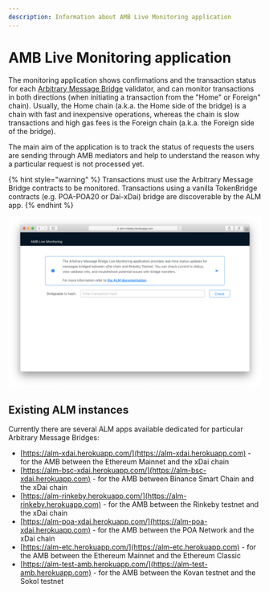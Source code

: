 ```yaml
---
description: Information about AMB Live Monitoring application
---
```


# AMB Live Monitoring application

The monitoring application shows confirmations and the transaction status for each [Arbitrary Message Bridge](https://docs.tokenbridge.net/amb-bridge/about-amb-bridge) validator, and can monitor transactions in both directions (when initiating a transaction from the "Home" or Foreign" chain). Usually, the Home chain (a.k.a. the Home side of the bridge) is a chain with fast and inexpensive operations, whereas the chain is slow transactions and high gas fees is the Foreign chain (a.k.a. the Foreign side of the bridge).

The main aim of the application is to track the status of requests the users are sending through AMB mediators and help to understand the reason why a particular request is not processed yet.

{% hint style="warning" %}
Transactions must use the Arbitrary Message Bridge contracts to be monitored. Transactions using a vanilla TokenBridge contracts (e.g. POA-POA20 or Dai-xDai) bridge are discoverable by the ALM app.&#x20;
{% endhint %}

![AMB Live Monitoring application](<../../../.gitbook/assets/ALM Monitor1.png>)

## Existing ALM instances

Currently there are several ALM apps available dedicated for particular Arbitrary Message Bridges:

* [https://alm-xdai.herokuapp.com/](https://alm-xdai.herokuapp.com) - for the AMB between the Ethereum Mainnet and the xDai chain
* [https://alm-bsc-xdai.herokuapp.com/](https://alm-bsc-xdai.herokuapp.com) - for the AMB between Binance Smart Chain and the xDai chain
* [https://alm-rinkeby.herokuapp.com/](https://alm-rinkeby.herokuapp.com) - for the AMB between the Rinkeby testnet and the xDai chain
* [https://alm-poa-xdai.herokuapp.com/](https://alm-poa-xdai.herokuapp.com) - for the AMB between the POA Network and the xDai chain
* [https://alm-etc.herokuapp.com/](https://alm-etc.herokuapp.com) - for the AMB between the Ethereum Mainnet and the Ethereum Classic
* [https://alm-test-amb.herokuapp.com/](https://alm-test-amb.herokuapp.com) - for the AMB between the Kovan testnet and the Sokol testnet
